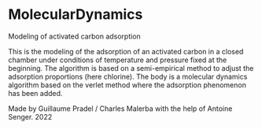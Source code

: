 # MolecularDynamics
Modeling of activated carbon adsorption

This is the modeling of the adsorption of an activated carbon in a closed chamber under conditions of temperature and pressure fixed at the beginning.
The algorithm is based on a semi-empirical method to adjust the adsorption proportions (here chlorine). 
The body is a molecular dynamics algorithm based on the verlet method where the adsorption phenomenon has been added.

Made by Guillaume Pradel / Charles Malerba with the help of Antoine Senger.
2022


